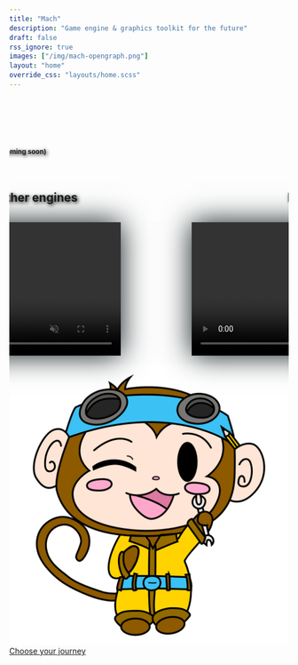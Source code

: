 ```yaml
---
title: "Mach"
description: "Game engine & graphics toolkit for the future"
draft: false
rss_ignore: true
images: ["/img/mach-opengraph.png"]
layout: "home"
override_css: "layouts/home.scss"
---
```


<style>
.p-section {
    display: flex;
    flex-direction: row;
    margin-top: 3rem;
    align-items: center;
    justify-content: center;
}
.p-section-highlight {
    margin-top: 4rem;
    margin-bottom: 2rem;
}
.p-section-right {
    margin-left: 1rem;
}
.p-img-left {
    height: 10rem;
    margin-left: 4.5rem;
}
.p-img-right {
    height: 10rem;
    margin-right: 4.5rem;
}
.p-img-small {
    height: 6rem;
}
.p-logo { margin-right: 3rem; margin-top: 2rem; }
.p-logo>img {
    height: 10rem;
    width: 100%;
}
.p-early-stages-left {
    text-align: right;
    padding-right: 2rem;
    border-right: 1px solid gray;
    height: 12rem;
    justify-content: center;
    display: flex;
    flex-direction: column;
}
.p-early-stages-right {
    text-align: left;
}

.contributors img,
.sponsors img {
    width: 3rem;
    height: 3rem;
    margin: .25rem;
}
.contributors h2,
.sponsors h2 {
    text-shadow: 2px 2px black;
}

@media (max-width:700px) {
    .p-logo { margin: auto; margin-top: 0; margin-bottom: -2rem; }
    .p-logo img { margin-top: -1rem; }
    .p-section { margin-top: 4rem; flex-direction: column; }
    .p-section h2 { text-align: center; }
    .p-section-right { margin-left: 0; }
    .p-section small { margin: 0; display: block; text-align: center; }
    .p-img-left { margin: auto; margin-top: 2rem; margin-bottom: -1rem; height: 6rem; }
    .p-img-right { margin: auto; margin-bottom: 2rem; margin-top: -1rem; height: 6rem; }
    .p-section.contributors>div>div,
    .p-section.sponsors>div>div {
        text-align: center !important;
    }
    .p-section.contributors>img,
    .p-section.sponsors>img {
        position: relative;
        left: -1rem;
        top: 3rem;
    }
    .p-early-stages-left {
        border: 0;
        padding: 0;
        height: auto;
    }
    .p-early-stages-left>p {
        font-size: 83%; /* <small> */
    }
    .p-section.get-involved > div {
        width: auto !important;
    }
    .p-section.get-involved > div > p {
        text-align: center;
    }
    .p-section.get-involved > div:nth-child(2) {
        margin: auto !important;
        margin-top: 2rem !important;
    }
    .p-section iframe {
        width: 100%;
        height: 15rem;
    }
}

#hero-background {
    display: block;
    background-image: url(img/castle_poly.webp);
}

.choose-your-journey {
    display: flex;
    flex-direction: column;
    height: calc(100vh - 3rem);
    min-height: 47.5rem;
    max-width: 100%;
    overflow: hidden;
}
.choose-your-journey>.options {
    display: flex;
    flex-direction: row;
    justify-content: center;
}
.choose-your-journey .engine,
.choose-your-journey .core {
    display: flex;
    flex-direction: column;
}
.choose-your-journey .content>h1 {
    margin-top: 3rem;
}
.choose-your-journey .content>h2 {
    margin-bottom: 1rem;
}
.choose-your-journey .content>video {
    width: 30rem;
    margin-top: 1rem;
    margin-bottom: 1rem;
    box-shadow: 0 0 0rem #0a1619;
    animation-duration: 2s;
    animation-iteration-count: 1;
    animation-name: boxShadowFadeIn;
    animation-timing-function: ease-out;
    animation-fill-mode: forwards;
}
@keyframes boxShadowFadeIn {
    0% {
        box-shadow: 0 0 0rem #0a1619;
    }
    100% {
        box-shadow: 0 0 3rem #0a1619;
    }
}
.choose-your-journey .engine>.content,
.choose-your-journey .core>.content {
    display: flex;
    flex-direction: column;
    text-align: left;
    text-shadow: 2px 2px 6px black;
    margin-top: 1rem;
}
.choose-your-journey .core>.content {
    align-items: flex-end;
    position: relative;
    left: 15%;
    margin-right: 2rem;
    align-self: start;
}
.choose-your-journey .engine>.content {
    margin-left: 2rem;
    align-self: end;
    position: relative;
    right: 10%;
}
.choose-your-journey .engine {
}
.choose-your-journey .core {
}
.pitch {
    padding-bottom: 2.5rem;
}
img.p-community-icon {
    height: 100%;
    /* https://codepen.io/sosuke/pen/Pjoqqp */
    filter: invert(100%) sepia(100%) saturate(0%) hue-rotate(143deg) brightness(105%) contrast(104%);
}
a.p-community-icon {
    padding: 1rem;
    display: inline-block;
    height: 3rem;
    text-decoration: none;
}

.p-section.final-choose-your-journey {
    padding-top: 20%;
    padding-bottom: 15%;
}
.p-section .big-button:before {
    background: rgba(255, 255, 255, 0.3);
}

.always-open-source>div {
    padding-left: 0;
}
.always-open-source img {
    border-radius: 100%;
    height: 7.5rem;
    margin-right: 3rem;
}
</style>

<div class="choose-your-journey">
    <div class="options">
        <div class="engine">
            <div class="content">
                <h1 style="font-size: 40px;">Mach engine <span style="font-size: 12px;">(coming soon)</span></h1>
                <h2>Competitive in spirit with other engines</h2>
                <video autoplay loop muted>
                    <source src="https://user-images.githubusercontent.com/3173176/210317135-9f3d068b-cdb8-40a1-b23d-cebaa0a962f3.webm" type="video/webm">
                </video>
            </div>
        </div>
        <div class="core">
            <div class="content">
                <h1 style="font-size: 40px;">Mach core</h1>
                <h2>Modern alternative to SDL/etc</h2>
                <video autoplay loop muted>
                    <source src="https://user-images.githubusercontent.com/3173176/210314999-b092b6f2-34ae-45aa-b6e9-c553a034835d.webm" type="video/webm">
                </video>
            </div>
        </div>
    </div>
    <div>
        <a href="/docs" class="big-button">
            <img src="/img/wrench.svg">
            Choose your journey
        </a>
    </div>
</div>

<div class="pitch color-bg color-fg">
    <div class="p-section">
        <div style="text-align: left;">
            <h1 style="margin-top: 0;">Built with love, hard-work & Zig</h1>
            <img style="float: left; height: 5rem; margin-right: 1rem; margin-top: 0.5rem;" src="https://raw.githubusercontent.com/ziglang/logo/6446ba8e37a0651da720d8869e1ce9264fa0c0b9/zig-mark.svg">
            <p><a href="https://ziglang.org">Zig</a> is a general-purpose simple programming language featuring compile-time code execution, blazing-fast compilation speeds, and bare-metal performance.</p>
        </div>
    </div>
    <div class="p-section p-section-highlight">
        <video autoplay loop muted playsinline style="width: 24rem;">
        <source src="https://user-images.githubusercontent.com/3173176/210317154-90e7a41c-2b44-4ee6-956f-5a93285e19ef.webm" type="video/webm">
        </video>
        <div class="p-section-right">
            <div style="text-align: left;">
                <h2>Try it out in just ~60 seconds</h2>
                <small style="margin-left: 1rem; display: inline-block; width: 35rem;">Only  zig, git, and curl required. No build tools, no system dependencies. (<a href="/doc/about#zero-fuss-installation">how?</a>)</small>
            </div>
            <div>
<code><pre class="code">
git clone --recursive https://github.com/hexops/mach-examples
cd mach-examples/
zig build run-textured-cube
</pre></code>
                <small>Requires <a href="https://ziglang.org">zig 0.11.x</a> | 
    <a href="/docs/known-issues">known issues</a>
    </small>
            </div>
        </div>
    </div>
    <div class="p-section">
        <div style="text-align: left;">
            <h2>Effortless cross-compilation</h2>
            <p>Cross-compile to Windows, macOS, Linux & Steam Deck at the flip of a switch. WebAssembly, Android & iOS coming soon.</p>
<code><pre class="code">
<strong>$</strong> zig build -Dtarget=x86_64-windows
<strong>$</strong> zig build -Dtarget=x86_64-linux
<strong>$</strong> zig build -Dtarget=x86_64-macos
<strong>$</strong> zig build -Dtarget=aarch64-macos
</pre></code>
        </div>
        <img class="p-img-left auto-color" src="/img/cpu.svg"></img>
    </div>
    <div class="p-section">
        <img class="p-img-right auto-color" style="height: 12rem; margin-right: 1rem;" src="/img/penguin.svg"></img>
        <div style="text-align: left;">
            <h2>First-class Linux support</h2>
            <p>We aim to <em>truly</em> support Linux. Native Vulkan, and OpenGL/GLES fallbacks, plus support for both X11 and Wayland in the same binary via runtime detection.</p>
            <p>From mesa drivers-to your experimental compositor-and broken vsync implementation, we'll make it run as well as we can.</p>
        </div>
    </div>
    <div class="p-section" style="border-top: 1px solid #414153; border-top-width: 0.5rem; margin-top: 6rem;">
        <img style="height: 10rem; margin-right: 1rem; margin-top: 0.5rem;" src="/img/core.svg">
        <div style="text-align: left;">
            <h1 style="margin-top: 0;">Mach core & standalone libraries</h1>
            <p>Mach engine is built atop a solid foundation called <em>Mach core</em> and a set of standalone libraries, which together help build the Zig gamedev ecosystem.</p>
        </div>
    </div>
    <div class="p-section">
        <div style="text-align: left;">
            <h2>A modern alternative to SDL/etc</h2>
            <p><em>Mach core</em> gets you a Window+Input+GPU, nothing else.</p>
            <p>Includes zero-fuss installation, cross-compilation at the flip of a switch, and the power of Vulkan/DirectX/Metal/OpenGL in a concise, modern graphics API (including compute) natively using Google's WebGPU implementation.</p>
            <p>Use it from Zig or via our C ABI, and soon you'll be able to compile to WebAssembly and Mobile targets using the same API.</p>
        </div>
        <img class="p-img-left auto-color-inverted" style="height: 12rem;" src="/img/mach_core_icon.svg"></img>
    </div>
    <div class="p-section">
        <div style="text-align: center;">
            <h2 style="margin-top: 0; text-align: center;">Standalone libraries</h2>
            <p>Mach provides 11+ high-quality standalone Zig libraries, helping to build out the Zig gamedev ecosystem.</p>
            <br/>
            <a href="https://github.com/hexops/mach-gpu" class="img-link">
                <picture>
                    <source media="(prefers-color-scheme: dark)" srcset="/assets/media/gpu/logo_standalone_dark.svg">
                    <img alt="mach/gpu" src="/assets/media/gpu/logo_standalone_light.svg" style="height: 5rem; margin-right: 1rem; margin-top: 0.5rem;">
                </picture>
            </a>
            <a href="https://github.com/hexops/mach/tree/main/libs/ecs" class="img-link">
                <picture>
                    <source media="(prefers-color-scheme: dark)" srcset="/assets/media/ecs/logo_standalone_dark.svg">
                    <img alt="mach/ecs" src="/assets/media/ecs/logo_standalone_light.svg" style="height: 5rem; margin-right: 1rem; margin-top: 0.5rem;">
                </picture>
            </a>
            <a href="https://github.com/hexops/mach/tree/main/libs/sysaudio" class="img-link">
                <picture>
                    <source media="(prefers-color-scheme: dark)" srcset="/assets/media/sysaudio/logo_standalone_dark.svg">
                    <img alt="mach/sysaudio" src="/assets/media/sysaudio/logo_standalone_light.svg" style="height: 5rem; margin-right: 1rem; margin-top: 0.5rem;">
                </picture>
            </a>
            <a href="https://github.com/hexops/mach/tree/main/libs/sysjs" class="img-link">
                <picture>
                    <source media="(prefers-color-scheme: dark)" srcset="/assets/media/sysjs/logo_standalone_dark.svg">
                    <img alt="mach/gpu" src="/assets/media/sysjs/logo_standalone_light.svg" style="height: 5rem; margin-right: 1rem; margin-top: 0.5rem;">
                </picture>
            </a>
        </div>
    </div>
    <div class="p-section" style="border-top: 1px solid #414153; border-top-width: 0.5rem; margin-top: 6rem;">
        <picture>
            <source media="(prefers-color-scheme: dark)" srcset="/assets/media/mach/icon_dark.svg">
            <img alt="Mach" style="height: 10rem; margin-right: 1rem; padding-top: 3rem; margin-top: -2.5rem;" src="/assets/media/mach/icon_light.svg">
        </picture>
        <div style="text-align: left;">
            <h1 style="margin-top: 0;">Mach engine (coming soon)</h1>
            <p>Our higher-level libraries for <em>Mach engine</em> are not ready for use yet, and work on the GUI editor has not yet begun. This section is to give a taste of what we're building towards.</p>
        </div>
    </div>
    <div class="p-section">
        <div style="text-align: left;">
            <h2>Modular</h2>
            <p>Mach engine is designed to be <em>modular</em>, the only part you must adopt is our Entity Component System (as all modules are built using this to integrate with one another.)</p>
            <p>All modules will be <em>optional</em>, so that you can easily plug-and-play different ones for making GUIs, rendering 2D sprites, 3D meshes, physics & more.</p>
        </div>
        <img class="p-img-left auto-color" src="/img/puzzle_heart.svg"></img>
    </div>
    <div class="p-section" style="margin-bottom: 3rem;">
        <img class="p-img-right auto-color" src="/img/thought_bubble.svg" style="height: 12rem; margin-right: 1rem;"></img>
        <div style="text-align: left;">
            <h2>Competitive in spirit with other engines</h2>
            <p>We're planning a fully-fledged set of deeply integrated tools, a proper editor, the whole deal-we're not kidding around here.</p>
            <p>But we're also realistic, and only want to speak once we really have something to show that you'll love - so please wait to hear our voice.</p>
        </div>
    </div>
</div>

<div class="community">
    <div class="p-section" style="margin-top: 1rem;">
        <img class="p-img-right" style="height: 20rem; margin-right: 2rem;" src="/img/wrench_rocket.svg">
        <div class="transparent-card" style="width: 30rem; display: block;">
            <h1 style="margin-top: 0;">Community</h1>
            <small>Small but growing, you'll find most of us on Discord and GitHub.</small>
            <br>
            <a href="https://discord.gg/XNG3NZgCqp" class="p-community-icon glass-link">
                <img alt="Discord" class="p-community-icon" src="/img/discord.svg">
            </a>
            <a href="https://github.com/hexops/mach" class="p-community-icon glass-link">
                <img alt="GitHub" class="p-community-icon" src="/img/github.svg">
            </a>
            <a href="https://reddit.com/r/machengine" class="p-community-icon glass-link">
                <img alt="Reddit" class="p-community-icon" src="/img/reddit.svg">
            </a>
            <br>
            <small>There's plenty to do, so if you're eager to get involved please join the community, say hi, check out the code and see if you can contribute!</small>
        </div>
    </div>
    <div class="p-section always-open-source">
        <div class="transparent-card">
            <a href="https://github.com/slimsag">
                <img class="p-img-left p-img-small" src="https://avatars.githubusercontent.com/u/3173176?v=4">
            </a>
            <div style="text-align: left;">
                <h2>Open source, always & forever</h2>
                <small style="margin-left: 1rem;">Apache or MIT licensed, at your choosing.</small>
                <p>Stephen here! There are few things in life I am more passionate about than Mach. I've been dreaming of it for over a decade: a modern, modular game engine in a simple & powerful language like Zig, exploring how much more simple and intuitive gamedev tooling could be.</p>
                <p><a href="https://devlog.hexops.com/2021/increasing-my-contribution-to-zig-to-200-a-month#i-grew-up-playing-linux-games-like-mania-drive">FOSS is in my roots</a>: we should own our tools, they should empower <em>us</em>, not be part of <a href="https://kristoff.it/blog/the-open-source-game/">the open source game</a> where investors behind the scenes expect multi-million dollar returns in a few years time by sideloading a business off the community. I've had VCs urge me to take investment and start businesses around my open source work before, and I could get investment for Mach if I wanted.</p>
                <p>But Mach needs to be for people like you and me: it needs to be <a href="https://kristoff.it/blog/software-you-can-love/">Software You Can Love</a> - and the big tech model is not compatible with that as we see with other engines today. Instead, I am working <a href="https://devlog.hexops.com/2021/i-write-code-100-hours-a-week/">double time</a> towards my dreams: a simple, modest, future where I can earn a living building Mach for you, and creating high-quality games for all.</p>
                <p>If you can contribute time or <a href="https://github.com/sponsors/slimsag">donate</a> to help me reach my goals, I will be eternally grateful and will make you proud one day in the future.</p>
            </div>
        </div>
    </div>
    <div class="p-section contributors">
        <div style="max-width: 50rem; width: 100%;">
            <h2>Contributors</h2>
            <div style="text-align: left; margin-top: 1rem;">
                <!--
                    This list is derived from:
                        https://github.com/hexops/mach/graphs/contributors
                        https://github.com/hexops/mach-examples/graphs/contributors
                    Anyone with 15+ commits, and who wishes to be featured here, may be.
                -->
                <a href="https://github.com/alichraghi"><img src="https://images.weserv.nl/?url=github.com/alichraghi.png?v=4&h=60&w=60&fit=cover&mask=circle&maxage=7d" width="60px" alt="" /></a>
                <a href="https://github.com/iddev5"><img src="https://images.weserv.nl/?url=github.com/iddev5.png?v=4&h=60&w=60&fit=cover&mask=circle&maxage=7d" width="60px" alt="" /></a>
                <a href="https://github.com/InKryption"><img src="https://images.weserv.nl/?url=github.com/InKryption.png?v=4&h=60&w=60&fit=cover&mask=circle&maxage=7d" width="60px" alt="" /></a>
                <a href="https://github.com/PiergiorgioZagaria"><img src="https://images.weserv.nl/?url=github.com/PiergiorgioZagaria.png?v=4&h=60&w=60&fit=cover&mask=circle&maxage=7d" width="60px" alt="" /></a>
                <a href="https://github.com/silversquirl"><img src="https://images.weserv.nl/?url=github.com/silversquirl.png?v=4&h=60&w=60&fit=cover&mask=circle&maxage=7d" width="60px" alt="" /></a>
                <a href="https://github.com/kdchambers"><img src="https://images.weserv.nl/?url=github.com/kdchambers.png?v=4&h=60&w=60&fit=cover&mask=circle&maxage=7d" width="60px" alt="" /></a>
            </div>
        </div>
    </div>
    <div class="p-section sponsors">
        <div>
            <h2>Supporters</h2>
            <div style="max-width: 50rem; text-align: left; margin-top: 1rem;">
                <!-- tier2 --><a href="https://github.com/tauoverpi"><img src="https://images.weserv.nl/?url=github.com/tauoverpi.png?v=4&h=60&w=60&fit=cover&mask=circle&maxage=7d" width="60px" alt="" /></a><a href="https://github.com/jamii"><img src="https://images.weserv.nl/?url=github.com/jamii.png?v=4&h=60&w=60&fit=cover&mask=circle&maxage=7d" width="60px" alt="" /></a><a href="https://github.com/ziglang"><img src="https://images.weserv.nl/?url=github.com/ziglang.png?v=4&h=60&w=60&fit=cover&mask=circle&maxage=7d" width="60px" alt="" /></a><a href="https://github.com/shintales"><img src="https://images.weserv.nl/?url=github.com/shintales.png?v=4&h=60&w=60&fit=cover&mask=circle&maxage=7d" width="60px" alt="" /></a><a href="https://github.com/m3talsmith"><img src="https://images.weserv.nl/?url=github.com/m3talsmith.png?v=4&h=60&w=60&fit=cover&mask=circle&maxage=7d" width="60px" alt="" /></a><a href="https://github.com/mitchellh"><img src="https://images.weserv.nl/?url=github.com/mitchellh.png?v=4&h=60&w=60&fit=cover&mask=circle&maxage=7d" width="60px" alt="" /></a><a href="https://github.com/dzrw"><img src="https://images.weserv.nl/?url=github.com/dzrw.png?v=4&h=60&w=60&fit=cover&mask=circle&maxage=7d" width="60px" alt="" /></a><a href="https://github.com/davidroman0O"><img src="https://images.weserv.nl/?url=github.com/davidroman0O.png?v=4&h=60&w=60&fit=cover&mask=circle&maxage=7d" width="60px" alt="" /></a><a href="https://github.com/batiati"><img src="https://images.weserv.nl/?url=github.com/batiati.png?v=4&h=60&w=60&fit=cover&mask=circle&maxage=7d" width="60px" alt="" /></a><a href="https://github.com/arsdragonfly"><img src="https://images.weserv.nl/?url=github.com/arsdragonfly.png?v=4&h=60&w=60&fit=cover&mask=circle&maxage=7d" width="60px" alt="" /></a><!-- tier2 --><!-- tier1 --><a href="https://github.com/mattnite"><img src="https://images.weserv.nl/?url=github.com/mattnite.png?v=4&h=60&w=60&fit=cover&mask=circle&maxage=7d" width="60px" alt="" /></a><a href="https://github.com/andrewrk"><img src="https://images.weserv.nl/?url=github.com/andrewrk.png?v=4&h=60&w=60&fit=cover&mask=circle&maxage=7d" width="60px" alt="" /></a><a href="https://github.com/kristoff-it"><img src="https://images.weserv.nl/?url=github.com/kristoff-it.png?v=4&h=60&w=60&fit=cover&mask=circle&maxage=7d" width="60px" alt="" /></a><a href="https://github.com/TommiSinivuo"><img src="https://images.weserv.nl/?url=github.com/TommiSinivuo.png?v=4&h=60&w=60&fit=cover&mask=circle&maxage=7d" width="60px" alt="" /></a><a href="https://github.com/jayschwa"><img src="https://images.weserv.nl/?url=github.com/jayschwa.png?v=4&h=60&w=60&fit=cover&mask=circle&maxage=7d" width="60px" alt="" /></a><a href="https://github.com/jacobsandlund"><img src="https://images.weserv.nl/?url=github.com/jacobsandlund.png?v=4&h=60&w=60&fit=cover&mask=circle&maxage=7d" width="60px" alt="" /></a><a href="https://github.com/jorangreef"><img src="https://images.weserv.nl/?url=github.com/jorangreef.png?v=4&h=60&w=60&fit=cover&mask=circle&maxage=7d" width="60px" alt="" /></a><a href="https://github.com/karelp"><img src="https://images.weserv.nl/?url=github.com/karelp.png?v=4&h=60&w=60&fit=cover&mask=circle&maxage=7d" width="60px" alt="" /></a><a href="https://github.com/ifreund"><img src="https://images.weserv.nl/?url=github.com/ifreund.png?v=4&h=60&w=60&fit=cover&mask=circle&maxage=7d" width="60px" alt="" /></a><a href="https://github.com/shritesh"><img src="https://images.weserv.nl/?url=github.com/shritesh.png?v=4&h=60&w=60&fit=cover&mask=circle&maxage=7d" width="60px" alt="" /></a><a href="https://github.com/nickcernis"><img src="https://images.weserv.nl/?url=github.com/nickcernis.png?v=4&h=60&w=60&fit=cover&mask=circle&maxage=7d" width="60px" alt="" /></a><a href="https://github.com/user01"><img src="https://images.weserv.nl/?url=github.com/user01.png?v=4&h=60&w=60&fit=cover&mask=circle&maxage=7d" width="60px" alt="" /></a><a href="https://github.com/silversquirl"><img src="https://images.weserv.nl/?url=github.com/silversquirl.png?v=4&h=60&w=60&fit=cover&mask=circle&maxage=7d" width="60px" alt="" /></a><a href="https://github.com/sdnts"><img src="https://images.weserv.nl/?url=github.com/sdnts.png?v=4&h=60&w=60&fit=cover&mask=circle&maxage=7d" width="60px" alt="" /></a><a href="https://github.com/teknico"><img src="https://images.weserv.nl/?url=github.com/teknico.png?v=4&h=60&w=60&fit=cover&mask=circle&maxage=7d" width="60px" alt="" /></a><a href="https://github.com/LostKobrakai"><img src="https://images.weserv.nl/?url=github.com/LostKobrakai.png?v=4&h=60&w=60&fit=cover&mask=circle&maxage=7d" width="60px" alt="" /></a><a href="https://github.com/jagt"><img src="https://images.weserv.nl/?url=github.com/jagt.png?v=4&h=60&w=60&fit=cover&mask=circle&maxage=7d" width="60px" alt="" /></a><a href="https://github.com/ChrisGute"><img src="https://images.weserv.nl/?url=github.com/ChrisGute.png?v=4&h=60&w=60&fit=cover&mask=circle&maxage=7d" width="60px" alt="" /></a><a href="https://github.com/dylanmcdiarmid"><img src="https://images.weserv.nl/?url=github.com/dylanmcdiarmid.png?v=4&h=60&w=60&fit=cover&mask=circle&maxage=7d" width="60px" alt="" /></a><a href="https://github.com/MEATANDMEAT"><img src="https://images.weserv.nl/?url=github.com/MEATANDMEAT.png?v=4&h=60&w=60&fit=cover&mask=circle&maxage=7d" width="60px" alt="" /></a><a href="https://github.com/johnburton"><img src="https://images.weserv.nl/?url=github.com/johnburton.png?v=4&h=60&w=60&fit=cover&mask=circle&maxage=7d" width="60px" alt="" /></a><a href="https://github.com/ryupold"><img src="https://images.weserv.nl/?url=github.com/ryupold.png?v=4&h=60&w=60&fit=cover&mask=circle&maxage=7d" width="60px" alt="" /></a><a href="https://github.com/hryx"><img src="https://images.weserv.nl/?url=github.com/hryx.png?v=4&h=60&w=60&fit=cover&mask=circle&maxage=7d" width="60px" alt="" /></a><a href="https://github.com/r4gus"><img src="https://images.weserv.nl/?url=github.com/r4gus.png?v=4&h=60&w=60&fit=cover&mask=circle&maxage=7d" width="60px" alt="" /></a><a href="https://github.com/kooparse"><img src="https://images.weserv.nl/?url=github.com/kooparse.png?v=4&h=60&w=60&fit=cover&mask=circle&maxage=7d" width="60px" alt="" /></a><a href="https://github.com/Manuzor"><img src="https://images.weserv.nl/?url=github.com/Manuzor.png?v=4&h=60&w=60&fit=cover&mask=circle&maxage=7d" width="60px" alt="" /></a><a href="https://github.com/peartreegames"><img src="https://images.weserv.nl/?url=github.com/peartreegames.png?v=4&h=60&w=60&fit=cover&mask=circle&maxage=7d" width="60px" alt="" /></a><a href="https://github.com/C-BJ"><img src="https://images.weserv.nl/?url=github.com/C-BJ.png?v=4&h=60&w=60&fit=cover&mask=circle&maxage=7d" width="60px" alt="" /></a><a href="https://github.com/gegogi"><img src="https://images.weserv.nl/?url=github.com/gegogi.png?v=4&h=60&w=60&fit=cover&mask=circle&maxage=7d" width="60px" alt="" /></a><!-- tier1 -->
            </div>
        </div>
    </div>
    <div class="p-section final-choose-your-journey">
        <a href="/docs" class="big-button">
            <img src="/img/wrench.svg">
            Choose your journey
        </a>
    </div>
</div>
